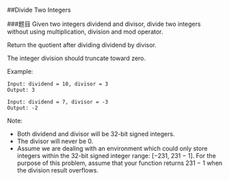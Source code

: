 ##Divide Two Integers

###题目
Given two integers dividend and divisor, divide two integers without using multiplication, division and mod operator.

Return the quotient after dividing dividend by divisor.

The integer division should truncate toward zero.

Example:
```
Input: dividend = 10, divisor = 3
Output: 3

Input: dividend = 7, divisor = -3
Output: -2
```
Note:
* Both dividend and divisor will be 32-bit signed integers.
* The divisor will never be 0.
* Assume we are dealing with an environment which could only store integers within the 32-bit signed integer range: [−231,  231 − 1]. 
For the purpose of this problem, assume that your function returns 231 − 1 when the division result overflows.